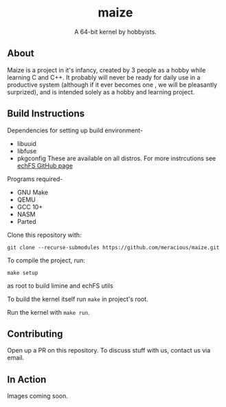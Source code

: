 <div align="center">
<h1>maize</h1>
A 64-bit kernel by hobbyists.
</div>

## About

Maize is a project in it's infancy, created by 3 people as a hobby while learning C and C++.
It probably will never be ready for daily use in a productive system (although if it ever becomes one
, we will be pleasantly surprized), and is intended solely as a hobby and learning project.


## Build Instructions

Dependencies for setting up build environment-

- libuuid
- libfuse
- pkgconfig
  These are available on all distros.
  For more instrcutions see [echFS GitHub page](https://github.com/echfs/echfs)

Programs required-

- GNU Make
- QEMU
- GCC 10+
- NASM
- Parted

Clone this repository with:

```
git clone --recurse-submodules https://github.com/meracious/maize.git
```

To compile the project, run:

```
make setup
```

as root to build limine and echFS utils

To build the kernel itself run `make` in project's root.

Run the kernel with `make run`.

## Contributing

Open up a PR on this repository. To discuss stuff with us, contact us via email.

## In Action

Images coming soon.
